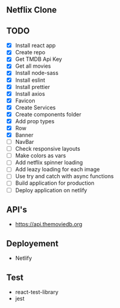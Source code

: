 ## Netflix Clone

## TODO
* [x] Install react app
* [x] Create repo
* [x] Get TMDB Api Key
* [x] Get all movies
* [x] Install node-sass
* [x] Install eslint
* [x] Install prettier
* [x] Install axios
* [x] Favicon
* [x] Create Services
* [x] Create components folder
* [x] Add prop types
* [x] Row
* [x] Banner
* [ ] NavBar
* [ ] Check responsive layouts
* [ ] Make colors as vars
* [ ] Add netflix spinner loading
* [ ] Add leazy loading for each image
* [ ] Use try and catch with async functions
* [ ] Build application for production
* [ ] Deploy application on netlify

## API's
* https://api.themoviedb.org

## Deployement
* Netlify

## Test
* react-test-library
* jest
